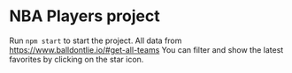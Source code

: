# NBA Players project

Run `npm start` to start the project.
All data from https://www.balldontlie.io/#get-all-teams
You can filter and show the latest favorites by clicking on the star icon.
